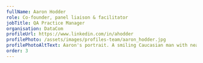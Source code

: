 ```yaml
---
fullName: Aaron Hodder
role: Co-founder, panel liaison & facilitator
jobTitle: QA Practice Manager
organisation: DataCom
profileUrl: https://www.linkedin.com/in/ahodder
profilePhoto: /assets/images/profiles-team/aaron_hodder.jpg
profilePhotoAltText: Aaron's portrait. A smiling Caucasian man with neat short hair. He's wearing a dark coloured top.
order: 3
---
```


